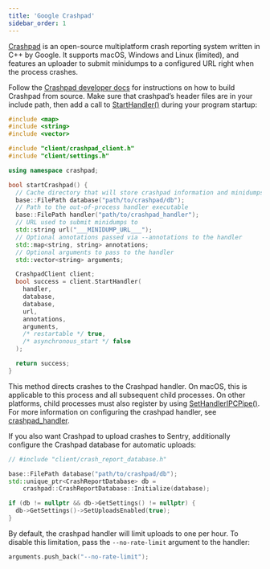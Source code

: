 ```yaml
---
title: 'Google Crashpad'
sidebar_order: 1
---
```


[Crashpad](https://chromium.googlesource.com/crashpad/crashpad/+/master/README.md) is an open-source multiplatform crash reporting system written in C++ by Google. It supports macOS, Windows and Linux (limited), and features an uploader to submit minidumps to a configured URL right when the process crashes.

Follow the [Crashpad developer docs](https://chromium.googlesource.com/crashpad/crashpad/+/HEAD/doc/developing.md) for instructions on how to build Crashpad from source. Make sure that crashpad’s header files are in your include path, then add a call to [StartHandler()](https://crashpad.chromium.org/doxygen/classcrashpad_1_1CrashpadClient.html#a810ad9941bedba543bf60507c31c55da) during your program startup:

```cpp
#include <map>
#include <string>
#include <vector>

#include "client/crashpad_client.h"
#include "client/settings.h"

using namespace crashpad;

bool startCrashpad() {
  // Cache directory that will store crashpad information and minidumps
  base::FilePath database("path/to/crashpad/db");
  // Path to the out-of-process handler executable
  base::FilePath handler("path/to/crashpad_handler");
  // URL used to submit minidumps to
  std::string url("___MINIDUMP_URL___");
  // Optional annotations passed via --annotations to the handler
  std::map<string, string> annotations;
  // Optional arguments to pass to the handler
  std::vector<string> arguments;

  CrashpadClient client;
  bool success = client.StartHandler(
    handler,
    database,
    database,
    url,
    annotations,
    arguments,
    /* restartable */ true,
    /* asynchronous_start */ false
  );

  return success;
}
```

This method directs crashes to the Crashpad handler. On macOS, this is applicable to this process and all subsequent child processes. On other platforms, child processes must also register by using [SetHandlerIPCPipe()](https://crashpad.chromium.org/doxygen/classcrashpad_1_1CrashpadClient.html#a9f1d5d38e9b4f5781e3821551dcc39d5). For more information on configuring the crashpad handler, see [crashpad_handler](https://chromium.googlesource.com/crashpad/crashpad/+/HEAD/handler/crashpad_handler.md).

If you also want Crashpad to upload crashes to Sentry, additionally configure the Crashpad database for automatic uploads:

```cpp
// #include "client/crash_report_database.h"

base::FilePath database("path/to/crashpad/db");
std::unique_ptr<CrashReportDatabase> db =
    crashpad::CrashReportDatabase::Initialize(database);

if (db != nullptr && db->GetSettings() != nullptr) {
  db->GetSettings()->SetUploadsEnabled(true);
}
```

By default, the crashpad handler will limit uploads to one per hour. To disable this limitation, pass the `--no-rate-limit` argument to the handler:

```cpp
arguments.push_back("--no-rate-limit");
```
